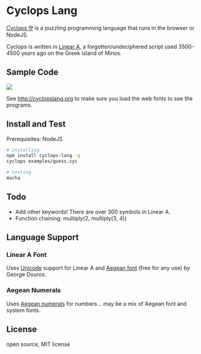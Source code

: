 # Cyclops Lang

<a href="http://cyclopslang.org">Cyclops 𐙀</a> is a puzzling programming language that runs in the browser or NodeJS.

Cyclops is written in <a href="https://en.wikipedia.org/wiki/Linear_A_(script)">Linear A</a>,
a forgotten/undeciphered script used 3500-4500 years ago on the Greek island of Minos.

## Sample Code

<img src="http://i.imgur.com/cMgsSMl.png"/>

See <a href="http://cyclopslang.org">http://cyclopslang.org</a> to make sure you load the
web fonts to see the programs.

## Install and Test

Prerequisites: NodeJS

```bash
# installing
npm install cyclops-lang -g
cyclops examples/guess.cyc

# testing
mocha
```

## Todo

- Add other keywords!  There are over 300 symbols in Linear A.
- Function chaining: multiply(2, multiply(3, 4))


## Language Support

### Linear A Font

Uses <a href="http://unicode.org/charts/PDF/U10600.pdf">Unicode</a> support for Linear A
and <a href="http://users.teilar.gr/~g1951d/">Aegean font</a> (free for any use) by
George Douros.

### Aegean Numerals

Uses <a href="https://en.wikipedia.org/wiki/Aegean_numerals">Aegean numerals</a> for numbers... may be a mix of Aegean font and system fonts.

## License

open source, MIT license
